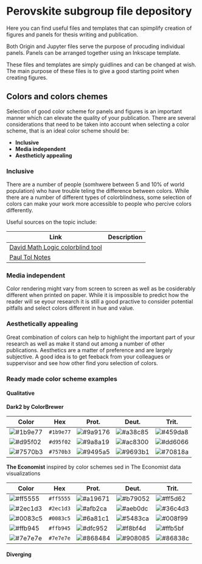 # Perovskite subgroup file depository

Here you can find useful files and templates that can spimplify creation of figures and panels for thesis writing and publication. 

Both Origin and Jupyter files serve the purpose of procuding individual panels. Panels can be arranged together using an Inkscape template. 

These files and templates are simply guidlines and can be changed at wish. The main purpose of these files is to give a good starting point when creating figures. 

## Colors and colors chemes 

Selection of good color scheme for panels and figures is an important manner which can elevate the quality of your publication. There are several considerations that need to be taken into account when selecting a color scheme, that is an ideal color scheme should be: 
* **Inclusive** 
* **Media independent** 
* **Aestheticly appealing**  

### Inclusive 

There are a number of people (somhwere between 5 and 10% of world population) who have trouble teling the difference between colors. While there are a number of different types of colorblindness, some selection of colors can make your work more accessible to people who percive colors differently. 

Useful sources on the topic include:

| Link  | Description |
| ------------- | ------------- |
| [David Math Logic colorblind tool](https://davidmathlogic.com/colorblind/)  |    |
| [Paul Tol Notes](https://personal.sron.nl/~pault/)  |    |


### Media independent 

Color rendering might vary from screen to screen as well as be cosiderably different when printed on paper. While it is impossible to predict how the reader will se eyour research it is still a good practive to consider potential pitfalls and select colors different in hue and value. 

### Aesthetically appealing

Great combination of colors can help to highlight the important part of your research as well as make it stand out among a number of other publications. Aesthetics are a matter of preference and are largely subjective. A good idea is to get feeback from your colleagues or suppervisor and see how other find yoru selection of colors. 

### Ready made color scheme examples

#### Qualitative

**Dark2 by ColorBrewer**

| Color                                                            | Hex       | Prot. | Deut. | Trit. |
| ---------------------------------------------------------------- | --------- | ------| ------| ----- |
| ![#1b9e77](https://via.placeholder.com/25/1b9e77/000000?text=+)  | `#1b9e77` | ![#9a9176](https://via.placeholder.com/25/9a9176/000000?text=+)|![#a38c85](https://via.placeholder.com/25/a38c85/000000?text=+)|![#459da8](https://via.placeholder.com/25/459da8/000000?text=+)|
| ![#d95f02](https://via.placeholder.com/25/d95f02/000000?text=+)  | `#d95f02` | ![#9a8a19](https://via.placeholder.com/25/9a8a19/000000?text=+)|![#ac8300](https://via.placeholder.com/25/ac8300/000000?text=+)|![#dd6066](https://via.placeholder.com/25/dd6066/000000?text=+)|
| ![#7570b3](https://via.placeholder.com/25/7570b3/000000?text=+)  | `#7570b3` | ![#9495a5](https://via.placeholder.com/25/9495a5/000000?text=+)|![#9693b1](https://via.placeholder.com/25/9693b1/000000?text=+)|![#70818a](https://via.placeholder.com/25/70818a/000000?text=+)|

**The Economist** inspired by color schemes sed in The Economist data visualizations

| Color                                                            | Hex       | Prot. | Deut. | Trit. |
| ---------------------------------------------------------------- | --------- | ------| ------| ----- |
| ![#ff5555](https://via.placeholder.com/25/ff5555/000000?text=+)  | `#ff5555` | ![#a19671](https://via.placeholder.com/25/a19671/000000?text=+)|![#b79052](https://via.placeholder.com/25/b79052/000000?text=+)|![#ff5d62](https://via.placeholder.com/25/ff5d62/000000?text=+)|
| ![#2ec1d3](https://via.placeholder.com/25/2ec1d3/000000?text=+)  | `#2ec1d3` | ![#afb2ca](https://via.placeholder.com/25/afb2ca/000000?text=+)|![#aeb0dc](https://via.placeholder.com/25/aeb0dc/000000?text=+)|![#36c4d3](https://via.placeholder.com/25/36c4d3/000000?text=+)|
| ![#0083c5](https://via.placeholder.com/25/0083c5/000000?text=+)  | `#0083c5` | ![#6a81c1](https://via.placeholder.com/25/6a81c1/000000?text=+)|![#5483ca](https://via.placeholder.com/25/5483ca/000000?text=+)|![#008f99](https://via.placeholder.com/25/008f99/000000?text=+)|
| ![#ffb945](https://via.placeholder.com/25/ffb945/000000?text=+)  | `#ffb945` | ![#dfc952](https://via.placeholder.com/25/dfc952/000000?text=+)|![#f8bf4d](https://via.placeholder.com/25/f8bf4d/000000?text=+)|![#ffb5bf](https://via.placeholder.com/25/ffb5bf/000000?text=+)|
| ![#7e7e7e](https://via.placeholder.com/25/7e7e7e/000000?text=+)  | `#7e7e7e` | ![#868484](https://via.placeholder.com/25/868484/000000?text=+)|![#908085](https://via.placeholder.com/25/908085/000000?text=+)|![#86838c](https://via.placeholder.com/25/86838c/000000?text=+)|

#### Diverging





